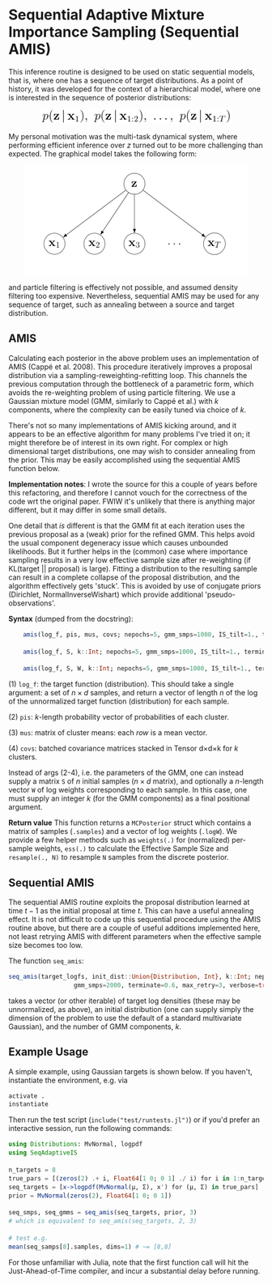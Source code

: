 # Sequential Adaptive Mixture Importance Sampling (Sequential AMIS)

This inference routine is designed to be used on static sequential models, that
is, where one has a sequence of target distributions. As a point of history, it
was developed for the context of a hierarchical model, where one is interested
in the sequence of posterior distributions:

<p align="center">
  <img src="assets/latex-staticmodel.gif"/>
</p>

My personal motivation was the multi-task dynamical system, where performing
efficient inference over $z$ turned out to be more challenging than expected.
The graphical model takes the following form:

<p align="center">
  <img src="assets/tikz-staticmodel.png"/>
</p>

and particle filtering is effectively not possible, and assumed density
filtering too expensive. Nevertheless, sequential AMIS may be used for any
sequence of target, such as annealing between a source and target distribution.


## AMIS

Calculating each posterior in the above problem uses an implementation of AMIS
(Cappé et al. 2008). This procedure iteratively improves a proposal distribution
via a sampling-reweighting-refitting loop. This channels the previous
computation through the bottleneck of a parametric form, which avoids the
re-weighting problem of using particle filtering. We use a Gaussian mixture
model (GMM, similarly to Cappé et al.) with $k$ components, where the complexity
can be easily tuned via choice of $k$.

There's not so many implementations of AMIS kicking around, and it appears to be
an effective algorithm for many problems I've tried it on; it might therefore be
of interest in its own right. For complex or high dimensional target
distributions, one may wish to consider annealing from the prior. This may be
easily accomplished using the sequential AMIS function below.

**Implementation notes**: I wrote the source for this a couple of years before
this refactoring, and therefore I cannot vouch for the correctness of the code
wrt the original paper. FWIW it's unlikely that there is anything major
different, but it may differ in some small details.

One detail that *is* different is that the GMM fit at each iteration uses the
previous proposal as a (weak) prior for the refined GMM. This helps avoid the
usual component degeneracy issue which causes unbounded likelihoods. But it
further helps in the (common) case where importance sampling results in a very
low effective sample size after re-weighting (if KL(target || proposal) is
large). Fitting a distribution to the resulting sample can result in a complete
collapse of the proposal distribution, and the algorithm effectively gets
'stuck'. This is avoided by use of conjugate priors (Dirichlet,
NormalInverseWishart) which provide additional 'pseudo-observations'.

**Syntax** (dumped from the docstring):

```julia
    amis(log_f, pis, mus, covs; nepochs=5, gmm_smps=1000, IS_tilt=1., terminate=0.75, debug=false)

    amis(log_f, S, k::Int; nepochs=5, gmm_smps=1000, IS_tilt=1., terminate=0.75, debug=false)

    amis(log_f, S, W, k::Int; nepochs=5, gmm_smps=1000, IS_tilt=1., terminate=0.75, debug=false)
```

(1) `log_f`: the target function (distribution). This should take a single
argument: a set of $n \times d$ samples, and return a vector of length $n$ of
the log of the unnormalized target function (distribution) for each sample.

(2) `pis`: $k$-length probability vector of probabilities of each cluster.

(3) `mus`: matrix of cluster means: each *row* is a mean vector.

(4) `covs`: batched covariance matrices stacked in Tensor d×d×k for $k$
clusters.

Instead of args (2-4), i.e. the parameters of the GMM, one can instead supply a
matrix `S` of $n$ initial samples ($n \times d$ matrix), and optionally a
$n$-length vector `W` of log weights corresponding to each sample. In this case,
one must supply an integer $k$ (for the GMM components) as a final positional
argument.

**Return value**
This function returns a `MCPosterior` struct which contains a matrix of samples (`.samples`) and a vector of log
weights (`.logW`). We provide a few helper methods such as `weights(.)` for (normalized) per-sample weights, `ess(.)`
to calculate the Effective Sample Size and `resample(., N)` to resample `N` samples from the discrete posterior.


## Sequential AMIS

The sequential AMIS routine exploits the proposal distribution learned at time
$t-1$ as the initial proposal at time $t$. This can have a useful annealing
effect. It is not difficult to code up this sequential procedure using the AMIS
routine above, but there are a couple of useful additions implemented here, not
least retrying AMIS with different parameters when the effective sample size
becomes too low.

The function `seq_amis`:

```julia
seq_amis(target_logfs, init_dist::Union{Distribution, Int}, k::Int; nepochs=4, IS_tilt=1.3f0,
                  gmm_smps=2000, terminate=0.6, max_retry=3, verbose=true, min_ess=min(100, gmm_smps/2))
```

takes a vector (or other iterable) of target log densities (these may be unnormalized, as above), an initial distribution (one can supply simply the dimension of the problem to use the default of a standard multivariate Gaussian), and the number of GMM components, $k$.

## Example Usage



A simple example, using Gaussian targets is shown below. If you haven't, instantiate the
environment, e.g. via
```julia
activate .
instantiate
```
Then run the test script (`include("test/runtests.jl")`) or if you'd prefer an interactive session, run the
following commands:

```julia
using Distributions: MvNormal, logpdf
using SeqAdaptiveIS

n_targets = 8
true_pars = [(zeros(2) .+ i, Float64[1 0; 0 1] ./ i) for i in 1:n_targets];
seq_targets = [x->logpdf(MvNormal(μ, Σ), x') for (μ, Σ) in true_pars]
prior = MvNormal(zeros(2), Float64[1 0; 0 1])

seq_smps, seq_gmms = seq_amis(seq_targets, prior, 3)
# which is equivalent to seq_amis(seq_targets, 2, 3)

# test e.g.
mean(seq_samps[8].samples, dims=1) # ~= [8,8]
```

For those unfamiliar with Julia, note that the first function call will hit the Just-Ahead-of-Time compiler, and incur
a substantial delay before running.